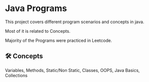 # Java Programs
This project covers different program scenarios and concepts in java.

Most of it is related to Concepts.

Majority of the Programs were practiced in Leetcode.

## 🛠 Concepts
Variables, Methods, Static/Non Static, Classes, OOPS, Java Basics, Collections

